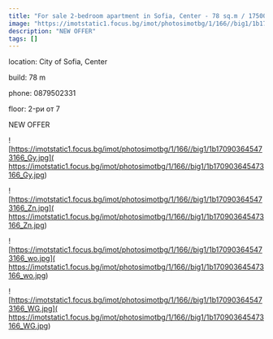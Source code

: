 ```yaml
---
title: "For sale 2-bedroom apartment in Sofia, Center - 78 sq.m / 175000 EUR :: imot.bg Ad"
image: "https://imotstatic1.focus.bg/imot/photosimotbg/1/166//big1/1b170903645473166_Zl.jpg"
description: "NEW OFFER"
tags: []
---
```


location: City of Sofia, Center

build: 78 m

phone: 0879502331

floor: 2-ри от 7

NEW OFFER


![https://imotstatic1.focus.bg/imot/photosimotbg/1/166//big1/1b170903645473166_Gy.jpg]( https://imotstatic1.focus.bg/imot/photosimotbg/1/166//big1/1b170903645473166_Gy.jpg)


![https://imotstatic1.focus.bg/imot/photosimotbg/1/166//big1/1b170903645473166_Zn.jpg]( https://imotstatic1.focus.bg/imot/photosimotbg/1/166//big1/1b170903645473166_Zn.jpg)


![https://imotstatic1.focus.bg/imot/photosimotbg/1/166//big1/1b170903645473166_wo.jpg]( https://imotstatic1.focus.bg/imot/photosimotbg/1/166//big1/1b170903645473166_wo.jpg)


![https://imotstatic1.focus.bg/imot/photosimotbg/1/166//big1/1b170903645473166_WG.jpg]( https://imotstatic1.focus.bg/imot/photosimotbg/1/166//big1/1b170903645473166_WG.jpg)


